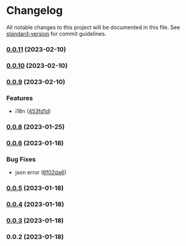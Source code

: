 # Changelog

All notable changes to this project will be documented in this file. See [standard-version](https://github.com/conventional-changelog/standard-version) for commit guidelines.

### [0.0.11](https://github.com/Saber2pr/vsc-profile-viewer/compare/v0.0.10...v0.0.11) (2023-02-10)

### [0.0.10](https://github.com/Saber2pr/vsc-profile-viewer/compare/v0.0.9...v0.0.10) (2023-02-10)

### [0.0.9](https://github.com/Saber2pr/vsc-profile-viewer/compare/v0.0.8...v0.0.9) (2023-02-10)


### Features

* i18n ([453fd1d](https://github.com/Saber2pr/vsc-profile-viewer/commit/453fd1d5c091ebe29abde00123077b084a460fd8))

### [0.0.8](https://github.com/Saber2pr/vsc-profile-viewer/compare/v0.0.7...v0.0.8) (2023-01-25)

### [0.0.6](https://github.com/Saber2pr/vsc-profile-viewer/compare/v0.0.5...v0.0.6) (2023-01-18)


### Bug Fixes

* json error ([6f02da6](https://github.com/Saber2pr/vsc-profile-viewer/commit/6f02da627c978c929ee57aee007f120af883c0cd))

### [0.0.5](https://github.com/Saber2pr/vsc-profile-viewer/compare/v0.0.4...v0.0.5) (2023-01-18)

### [0.0.4](https://github.com/Saber2pr/vsc-profile-viewer/compare/v0.0.3...v0.0.4) (2023-01-18)

### [0.0.3](https://github.com/Saber2pr/vsc-profile-viewer/compare/v0.0.2...v0.0.3) (2023-01-18)

### 0.0.2 (2023-01-18)
